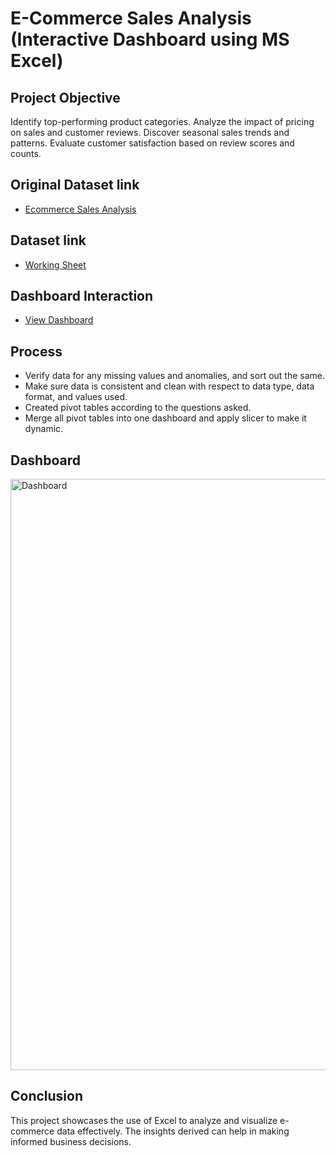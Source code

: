 # E-Commerce Sales Analysis (Interactive Dashboard using MS Excel)
## Project Objective
Identify top-performing product categories.
Analyze the impact of pricing on sales and customer reviews.
Discover seasonal sales trends and patterns.
Evaluate customer satisfaction based on review scores and counts.

## Original Dataset link
-  <a href= "https://github.com/PRAGATI51115/Datasets.git">Ecommerce Sales Analysis</a>
## Dataset link
-  <a href= "https://github.com/PRAGATI51115/Excel_Project/blob/main/Ecommerce%20Sales%20Analysis%20(Recovered).xlsx"> Working Sheet</a>
## Dashboard Interaction
-  <a href= "https://github.com/PRAGATI51115/Excel_Project/blob/main/Dashboard.PNG"> View Dashboard</a>

## Process
- Verify data for any missing values and anomalies, and sort out the same.
- Make sure data is consistent and clean with respect to data type, data format, and values used.
- Created pivot tables according to the questions asked.
- Merge all pivot tables into one dashboard and apply slicer to make it dynamic.

## Dashboard
<img width="946" alt="Dashboard" src="https://github.com/user-attachments/assets/b92e69b3-ca8b-44fb-a4c1-e000fe6b7955" />

## Conclusion
This project showcases the use of Excel to analyze and visualize e-commerce data effectively. The insights derived can help in making informed business decisions.
